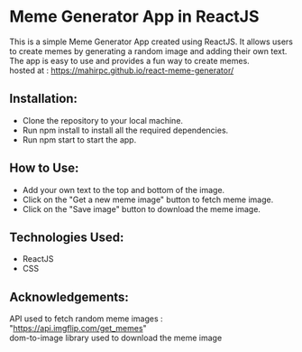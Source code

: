 # Meme Generator App in ReactJS

This is a simple Meme Generator App created using ReactJS. It allows users to create memes by generating a random image and adding their own text. The app is easy to use and provides a fun way to create memes.  
hosted at : https://mahirpc.github.io/react-meme-generator/

## Installation:
- Clone the repository to your local machine.  
- Run npm install to install all the required dependencies.  
- Run npm start to start the app.  

## How to Use:
- Add your own text to the top and bottom of the image. 
- Click on the "Get a new meme image" button to fetch meme image.   
- Click on the "Save image" button to download the meme image.   

## Technologies Used:  
- ReactJS   
- CSS   

## Acknowledgements:  
API used to fetch random meme images : "https://api.imgflip.com/get_memes"     
dom-to-image library used to download the meme image
